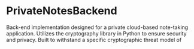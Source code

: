 # PrivateNotesBackend
Back-end implementation designed for a private cloud-based note-taking application. Utilizes the cryptography library in Python to ensure security and privacy. Built to withstand a specific cryptographic threat model of 

